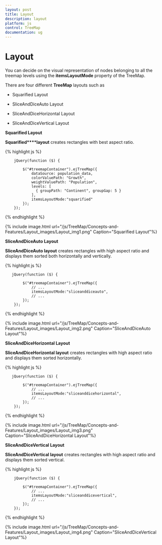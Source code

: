 ```yaml
---
layout: post
title: Layout
description: layout
platform: js
control: TreeMap
documentation: ug
---
```


# Layout

You can decide on the visual representation of nodes belonging to all the treemap levels using the **itemsLayoutMode** property of the TreeMap.

There are four different **TreeMap** layouts such as

* Squarified Layout

* SliceAndDiceAuto Layout

* SliceAndDiceHorizontal Layout

* SliceAndDiceVertical Layout

**Squarified Layout**

**Squarified****layout** creates rectangles with best aspect ratio.

{% highlight js %}

        jQuery(function ($) {

            $("#treemapContainer").ejTreeMap({
                dataSource: population_data,
                colorValuePath: "Growth",
                weightValuePath: "Population",                
                levels: [
                  { groupPath: "Continent", groupGap: 5 }
                ],
                itemsLayoutMode:"squarified"
            });
        });


{% endhighlight %}



{% include image.html url="/js/TreeMap/Concepts-and-Features/Layout_images/Layout_img1.png" Caption="Squarified Layout"%}

**SliceAndDiceAuto Layout**

**SliceAndDiceAuto layout** creates rectangles with high aspect ratio and displays them sorted both horizontally and vertically.

{% highlight js %}


       jQuery(function ($) {

            $("#treemapContainer").ejTreeMap({
                // ...             
                itemsLayoutMode:"sliceanddiceauto",
                // ...             
            });
        });


{% endhighlight %}



{% include image.html url="/js/TreeMap/Concepts-and-Features/Layout_images/Layout_img2.png" Caption="SliceAndDiceAuto Layout"%}

**SliceAndDiceHorizontal Layout**

**SliceAndDiceHorizontal layout** creates rectangles with high aspect ratio and displays them sorted horizontally.

{% highlight js %}

       jQuery(function ($) {

            $("#treemapContainer").ejTreeMap({
                // ...   
                itemsLayoutMode:"sliceanddicehorizontal",
                // ...   
            });
        });



{% endhighlight %}



{% include image.html url="/js/TreeMap/Concepts-and-Features/Layout_images/Layout_img3.png" Caption="SliceAndDiceHorizontal Layout"%}

**SliceAndDiceVertical Layout**

**SliceAndDiceVertical layout** creates rectangles with high aspect ratio and displays them sorted vertical.

{% highlight js %}

        jQuery(function ($) {

            $("#treemapContainer").ejTreeMap({
                // ...   
                itemsLayoutMode:"sliceanddicevertical",
                // ...   
            });
        });



{% endhighlight %}



{% include image.html url="/js/TreeMap/Concepts-and-Features/Layout_images/Layout_img4.png" Caption="SliceAndDiceVertical Layout"%}

